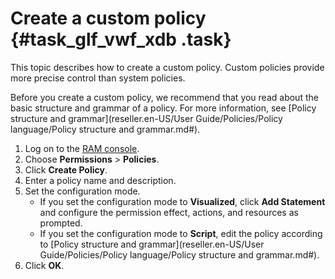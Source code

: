 # Create a custom policy {#task_glf_vwf_xdb .task}

This topic describes how to create a custom policy. Custom policies provide more precise control than system policies.

Before you create a custom policy, we recommend that you read about the basic structure and grammar of a policy. For more information, see [Policy structure and grammar](reseller.en-US/User Guide/Policies/Policy language/Policy structure and grammar.md#).

1.  Log on to the [RAM console](https://partners-intl.console.aliyun.com/#/ram).
2.  Choose **Permissions** \> **Policies**.
3.  Click **Create Policy**.
4.  Enter a policy name and description.
5.  Set the configuration mode. 
    -   If you set the configuration mode to **Visualized**, click **Add Statement** and configure the permission effect, actions, and resources as prompted.
    -   If you set the configuration mode to **Script**, edit the policy according to [Policy structure and grammar](reseller.en-US/User Guide/Policies/Policy language/Policy structure and grammar.md#).
6.  Click **OK**.

